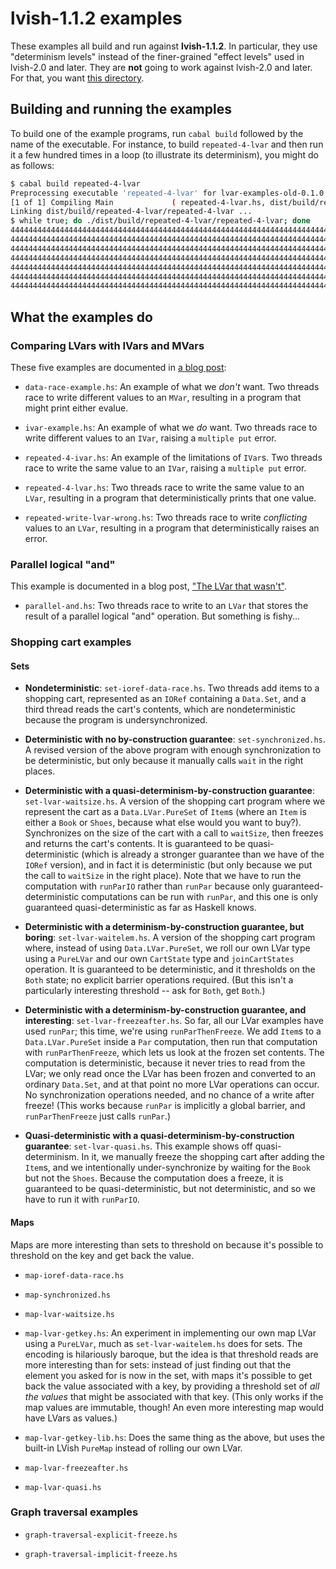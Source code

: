 # lvish-1.1.2 examples

These examples all build and run against **lvish-1.1.2**.  In
particular, they use "determinism levels" instead of the finer-grained
"effect levels" used in lvish-2.0 and later.  They are **not** going
to work against lvish-2.0 and later.  For that, you want
[this directory](https://github.com/lkuper/lvar-examples/tree/master/2.0).

## Building and running the examples

To build one of the example programs, run `cabal build` followed by
the name of the executable.  For instance, to build `repeated-4-lvar`
and then run it a few hundred times in a loop (to illustrate its
determinism), you might do as follows:

``` bash
$ cabal build repeated-4-lvar
Preprocessing executable 'repeated-4-lvar' for lvar-examples-old-0.1.0.0...
[1 of 1] Compiling Main             ( repeated-4-lvar.hs, dist/build/repeated-4-lvar/repeated-4-lvar-tmp/Main.o )
Linking dist/build/repeated-4-lvar/repeated-4-lvar ...
$ while true; do ./dist/build/repeated-4-lvar/repeated-4-lvar; done
4444444444444444444444444444444444444444444444444444444444444444444444444444444444444444444444
4444444444444444444444444444444444444444444444444444444444444444444444444444444444444444444444
4444444444444444444444444444444444444444444444444444444444444444444444444444444444444444444444
4444444444444444444444444444444444444444444444444444444444444444444444444444444444444444444444
4444444444444444444444444444444444444444444444444444444444444444444444444444444444444444444444
4444444444444444444444444444444444444444444444444444444444444444444444444444444444444444444444
44444444444444444444444444444444444444444444444444444444444444444444444444444444444444^C
```

## What the examples do

### Comparing LVars with IVars and MVars

These five examples are documented in
[a blog post](http://composition.al/blog/2013/09/22/some-example-mvar-ivar-and-lvar-programs-in-haskell/):

  * `data-race-example.hs`: An example of what we _don't_ want.  Two
    threads race to write different values to an `MVar`, resulting in
    a program that might print either evalue.
	
  * `ivar-example.hs`: An example of what we _do_ want.  Two threads
    race to write different values to an `IVar`, raising a `multiple
    put` error.
	
  * `repeated-4-ivar.hs`: An example of the limitations of `IVar`s.
    Two threads race to write the same value to an `IVar`, raising a
    `multiple put` error.
	
  * `repeated-4-lvar.hs`: Two threads race to write the same value to
     an `LVar`, resulting in a program that deterministically prints
     that one value.
	 
  * `repeated-write-lvar-wrong.hs`: Two threads race to write
     _conflicting_ values to an `LVar`, resulting in a program that
     deterministically raises an error.
	 
### Parallel logical "and"

This example is documented in a blog post,
["The LVar that wasn't"](http://composition.al/blog/2013/12/24/the-lvar-that-wasnt/).
  
  * `parallel-and.hs`: Two threads race to write to an `LVar` that
    stores the result of a parallel logical "and" operation.  But
    something is fishy...
	
### Shopping cart examples

#### Sets

  * **Nondeterministic**: `set-ioref-data-race.hs`. Two threads add
    items to a shopping cart, represented as an `IORef` containing a
    `Data.Set`, and a third thread reads the cart's contents, which
    are nondeterministic because the program is undersynchronized.
	
  * **Deterministic with no by-construction guarantee**:
    `set-synchronized.hs`. A revised version of the above program with
    enough synchronization to be deterministic, but only because it
    manually calls `wait` in the right places.
	
  * **Deterministic with a quasi-determinism-by-construction
    guarantee**: `set-lvar-waitsize.hs`. A version of the shopping
    cart program where we represent the cart as a `Data.LVar.PureSet`
    of `Item`s (where an `Item` is either a `Book` or `Shoes`, because
    what else would you want to buy?).  Synchronizes on the size of
    the cart with a call to `waitSize`, then freezes and returns the
    cart's contents.  It is guaranteed to be quasi-deterministic
    (which is already a stronger guarantee than we have of the `IORef`
    version), and in fact it is deterministic (but only because we put
    the call to `waitSize` in the right place).  Note that we have to
    run the computation with `runParIO` rather than `runPar` because
    only guaranteed-deterministic computations can be run with
    `runPar`, and this one is only guaranteed quasi-deterministic as
    far as Haskell knows.
	
  * **Deterministic with a determinism-by-construction guarantee, but
    boring**: `set-lvar-waitelem.hs`. A version of the shopping cart
    program where, instead of using `Data.LVar.PureSet`, we roll our
    own LVar type using a `PureLVar` and our own `CartState` type and
    `joinCartStates` operation.  It is guaranteed to be deterministic,
    and it thresholds on the `Both` state; no explicit barrier
    operations required.  (But this isn't a particularly interesting
    threshold -- ask for `Both`, get `Both`.)
	
  * **Deterministic with a determinism-by-construction guarantee, and
    interesting**: `set-lvar-freezeafter.hs`. So far, all our LVar
    examples have used `runPar`; this time, we're using
    `runParThenFreeze`.  We add `Item`s to a `Data.LVar.PureSet`
    inside a `Par` computation, then run that computation with
    `runParThenFreeze`, which lets us look at the frozen set contents.
    The computation is deterministic, because it never tries to read
    from the LVar; we only read once the LVar has been frozen and
    converted to an ordinary `Data.Set`, and at that point no more
    LVar operations can occur.  No synchronization operations needed,
    and no chance of a write after freeze!  (This works because
    `runPar` is implicitly a global barrier, and `runParThenFreeze`
    just calls `runPar`.)
	 
  * **Quasi-deterministic with a quasi-determinism-by-construction
    guarantee**: `set-lvar-quasi.hs`. This example shows off
    quasi-determinism.  In it, we manually freeze the shopping cart
    after adding the `Item`s, and we intentionally under-synchronize
    by waiting for the `Book` but not the `Shoes`.  Because the
    computation does a freeze, it is guaranteed to be
    quasi-deterministic, but not deterministic, and so we have to run
    it with `runParIO`.
	
#### Maps

Maps are more interesting than sets to threshold on because it's
possible to threshold on the key and get back the value.

  * `map-ioref-data-race.hs`
  
  * `map-synchronized.hs`
  
  * `map-lvar-waitsize.hs`

  * `map-lvar-getkey.hs`: An experiment in implementing our own map
    LVar using a `PureLVar`, much as `set-lvar-waitelem.hs` does for
    sets.  The encoding is hilariously baroque, but the idea is that
    threshold reads are more interesting than for sets: instead of
    just finding out that the element you asked for is now in the set,
    with maps it's possible to get back the value associated with a
    key, by providing a threshold set of _all the values_ that might
    be associated with that key.  (This only works if the map values
    are immutable, though!  An even more interesting map would have
    LVars as values.)
	
  * `map-lvar-getkey-lib.hs`: Does the same thing as the above, but
    uses the built-in LVish `PureMap` instead of rolling our own LVar.

  * `map-lvar-freezeafter.hs`

  * `map-lvar-quasi.hs`
  
### Graph traversal examples

  * `graph-traversal-explicit-freeze.hs`
  
  * `graph-traversal-implicit-freeze.hs`

